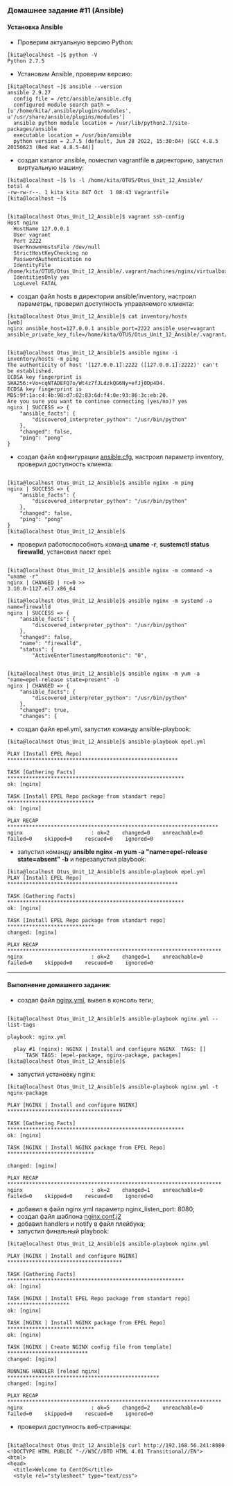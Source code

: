 ### Домашнее задание #11 (Ansible)
#### Установка Ansible
- Проверим актуальную версию Python:
```console
[kita@localhost ~]$ python -V
Python 2.7.5
```
- Установим Ansible, проверим версию:
```console
[kita@localhost ~]$ ansible --version
ansible 2.9.27
  config file = /etc/ansible/ansible.cfg
  configured module search path = [u'/home/kita/.ansible/plugins/modules', u'/usr/share/ansible/plugins/modules']
  ansible python module location = /usr/lib/python2.7/site-packages/ansible
  executable location = /usr/bin/ansible
  python version = 2.7.5 (default, Jun 28 2022, 15:30:04) [GCC 4.8.5 20150623 (Red Hat 4.8.5-44)]
```
- создал каталог ansible, поместил vagrantfile в директорию, запустил виртуальную машину:
```console
[kita@localhost ~]$ ls -l /home/kita/OTUS/Otus_Unit_12_Ansible/
total 4
-rw-rw-r--. 1 kita kita 847 Oct  1 08:43 Vagrantfile
[kita@localhost ~]$


[kita@localhost Otus_Unit_12_Ansible]$ vagrant ssh-config
Host nginx
  HostName 127.0.0.1
  User vagrant
  Port 2222
  UserKnownHostsFile /dev/null
  StrictHostKeyChecking no
  PasswordAuthentication no
  IdentityFile /home/kita/OTUS/Otus_Unit_12_Ansible/.vagrant/machines/nginx/virtualbox/private_key
  IdentitiesOnly yes
  LogLevel FATAL
```
- создал файл hosts в директории ansible/inventory, настроил параметры, проверил доступность управляемого клиента:
```console
[kita@localhost Otus_Unit_12_Ansible]$ cat inventory/hosts
[web]
nginx ansible_host=127.0.0.1 ansible_port=2222 ansible_user=vagrant ansible_private_key_file=/home/kita/OTUS/Otus_Unit_12_Ansible/.vagrant/machines/nginx/virtualbox/private_key


[kita@localhost Otus_Unit_12_Ansible]$ ansible nginx -i inventory/hosts -m ping
The authenticity of host '[127.0.0.1]:2222 ([127.0.0.1]:2222)' can't be established.
ECDSA key fingerprint is SHA256:+Vo+cqNTADEFQ7o/Wt4z7fJLdzkQG6Ny+efJj0Dp4D4.
ECDSA key fingerprint is MD5:9f:1a:c4:4b:98:d7:02:83:6d:f4:0e:93:86:3c:eb:20.
Are you sure you want to continue connecting (yes/no)? yes
nginx | SUCCESS => {
    "ansible_facts": {
        "discovered_interpreter_python": "/usr/bin/python"
    },
    "changed": false,
    "ping": "pong"
}
```
- создал файл кофнигурации [ansible.cfg](), настроил параметр inventory, проверил доступность клиента:
```console

[kita@localhost Otus_Unit_12_Ansible]$ ansible nginx -m ping
nginx | SUCCESS => {
    "ansible_facts": {
        "discovered_interpreter_python": "/usr/bin/python"
    },
    "changed": false,
    "ping": "pong"
}
[kita@localhost Otus_Unit_12_Ansible]$
```
- проверил работоспособноть команд __uname -r__, __sustemctl status firewalld__, установил паект epel:
```console

[kita@localhost Otus_Unit_12_Ansible]$ ansible nginx -m command -a "uname -r"
nginx | CHANGED | rc=0 >>
3.10.0-1127.el7.x86_64

[kita@localhost Otus_Unit_12_Ansible]$ ansible nginx -m systemd -a name=firewalld
nginx | SUCCESS => {
    "ansible_facts": {
        "discovered_interpreter_python": "/usr/bin/python"
    },
    "changed": false,
    "name": "firewalld",
    "status": {
        "ActiveEnterTimestampMonotonic": "0",


[kita@localhost Otus_Unit_12_Ansible]$ ansible nginx -m yum -a "name=epel-release state=present" -b
nginx | CHANGED => {
    "ansible_facts": {
        "discovered_interpreter_python": "/usr/bin/python"
    },
    "changed": true,
    "changes": {
```
- создал файл epel.yml, запустил команду ansible-playbook:
```console
[kita@localhost Otus_Unit_12_Ansible]$ ansible-playbook epel.yml

PLAY [Install EPEL Repo] *******************************************************

TASK [Gathering Facts] *********************************************************
ok: [nginx]

TASK [Install EPEL Repo package from standart repo] ****************************
ok: [nginx]

PLAY RECAP ********************************************************************
nginx                      : ok=2    changed=0    unreachable=0    failed=0    skipped=0    rescued=0    ignored=0

```
- запустил команду __ansible nginx -m yum -a "name=epel-release state=absent" -b__ и перезапустил playbook:
```console
[kita@localhost Otus_Unit_12_Ansible]$ ansible-playbook epel.yml                
PLAY [Install EPEL Repo] *******************************************************

TASK [Gathering Facts] *********************************************************
ok: [nginx]

TASK [Install EPEL Repo package from standart repo] ****************************
changed: [nginx]

PLAY RECAP *********************************************************************
nginx                      : ok=2    changed=1    unreachable=0    failed=0    skipped=0    rescued=0    ignored=0
```
___
#### Выполнение домашнего задания:
-  создал файл [nginx.yml](), вывел в консоль теги;
```console

[kita@localhost Otus_Unit_12_Ansible]$ ansible-playbook nginx.yml --list-tags

playbook: nginx.yml

  play #1 (nginx): NGINX | Install and configure NGINX  TAGS: []
      TASK TAGS: [epel-package, nginx-package, packages]
[kita@localhost Otus_Unit_12_Ansible]$
```
-  запустил установку nginx:
```console
[kita@localhost Otus_Unit_12_Ansible]$ ansible-playbook nginx.yml -t nginx-package

PLAY [NGINX | Install and configure NGINX] *************************************

TASK [Gathering Facts] *********************************************************
ok: [nginx]

TASK [NGINX | Install NGINX package from EPEL Repo] ****************************

changed: [nginx]

PLAY RECAP *********************************************************************
nginx                      : ok=2    changed=1    unreachable=0    failed=0    skipped=0    rescued=0    ignored=0
```
- добавил в файл nginx.yml параметр nginx_listen_port: 8080;
- создал файл шаблона [nginx.conf.j2]()
- добавил handlers и notify в файл плейбука;
- запустил финальный playbook:
```console
[kita@localhost Otus_Unit_12_Ansible]$ ansible-playbook nginx.yml

PLAY [NGINX | Install and configure NGINX] *************************************

TASK [Gathering Facts] *********************************************************
ok: [nginx]

TASK [NGINX | Install EPEL Repo package from standart repo] ********************
ok: [nginx]

TASK [NGINX | Install NGINX package from EPEL Repo] ****************************
ok: [nginx]

TASK [NGINX | Create NGINX config file from template] **************************
changed: [nginx]

RUNNING HANDLER [reload nginx] *************************************************
changed: [nginx]

PLAY RECAP *********************************************************************
nginx                      : ok=5    changed=2    unreachable=0    failed=0    skipped=0    rescued=0    ignored=0
```
- проверил доступность веб-страницы:
```console

[kita@localhost Otus_Unit_12_Ansible]$ curl http://192.168.56.241:8080
<!DOCTYPE HTML PUBLIC "-//W3C//DTD HTML 4.01 Transitional//EN">
<html>
<head>
  <title>Welcome to CentOS</title>
  <style rel="stylesheet" type="text/css">
```
